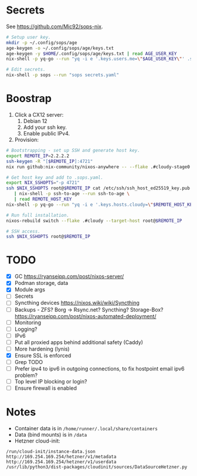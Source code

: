 # Secrets

See https://github.com/Mic92/sops-nix.

```bash
# Setup user key.
mkdir -p ~/.config/sops/age
age-keygen -o ~/.config/sops/age/keys.txt
age-keygen -y $HOME/.config/sops/age/keys.txt | read AGE_USER_KEY
nix-shell -p yq-go --run "yq -i e '.keys.users.me=\"$AGE_USER_KEY\"' .sops.yaml"

# Edit secrets.
nix-shell -p sops --run "sops secrets.yaml"
```

# Boostrap

1. Click a CX12 server:
   1. Debian 12
   2. Add your ssh key.
   3. Enable public IPv4.
2. Provision:

```bash
# Bootstrapping - set up SSH and generate host key.
export REMOTE_IP=2.2.2.2
ssh-keygen -R "[$REMOTE_IP]:4721"
nix run github:nix-community/nixos-anywhere -- --flake .#cloudy-stage0 --target-host root@$REMOTE_IP

# Get host key and add to .sops.yaml.
export NIX_SSHOPTS="-p 4721"
ssh $NIX_SSHOPTS root@$REMOTE_IP cat /etc/ssh/ssh_host_ed25519_key.pub \
   | nix-shell -p ssh-to-age --run ssh-to-age \
   | read REMOTE_HOST_KEY
nix-shell -p yq-go --run "yq -i e '.keys.hosts.cloudy=\"$REMOTE_HOST_KEY\"' .sops.yaml"

# Run full installation.
nixos-rebuild switch --flake .#cloudy --target-host root@$REMOTE_IP

# SSH access.
ssh $NIX_SSHOPTS root@$REMOTE_IP
```

# TODO

- [x] GC https://ryanseipp.com/post/nixos-server/
- [x] Podman storage, data
- [x] Module args
- [ ] Secrets
- [ ] Syncthing devices https://nixos.wiki/wiki/Syncthing
- [ ] Backups - ZFS? Borg -> Rsync.net? Syncthing? Storage-Box? https://ryanseipp.com/post/nixos-automated-deployment/
- [ ] Monitoring
- [ ] Logging?
- [ ] IPv6
- [ ] Put all proxied apps behind additional safety (Caddy)
- [ ] More hardening (lynis)
- [x] Ensure SSL is enforced
- [ ] Grep TODO
- [ ] Prefer ipv4 to ipv6 in outgoing connections, to fix hostpoint email ipv6 problem?
- [ ] Top level IP blocking or login?
- [ ] Ensure firewall is enabled

# Notes

- Container data is in `/home/runner/.local/share/containers`
- Data (bind mounts) is in `/data`
- Hetzner cloud-init:

```
/run/cloud-init/instance-data.json
http://169.254.169.254/hetzner/v1/metadata
http://169.254.169.254/hetzner/v1/userdata
/usr/lib/python3/dist-packages/cloudinit/sources/DataSourceHetzner.py
```
